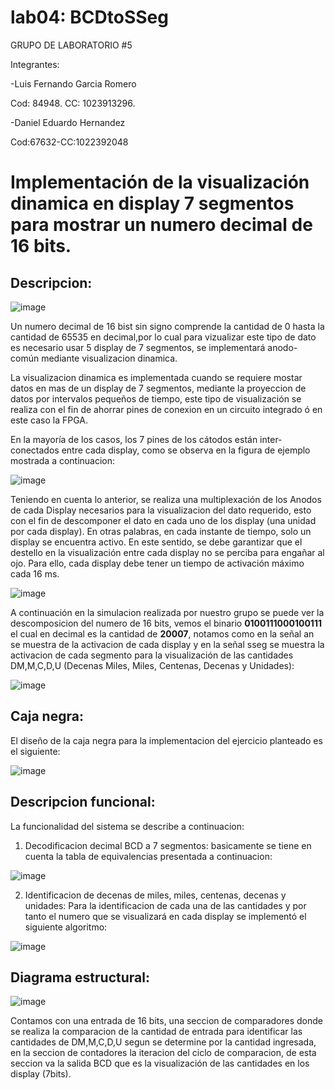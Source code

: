 # lab04: BCDtoSSeg

GRUPO DE LABORATORIO #5

Integrantes:

-Luis Fernando Garcia Romero

Cod: 84948.
CC: 1023913296.

-Daniel Eduardo Hernandez

Cod:67632-CC:1022392048


# **Implementación de la visualización dinamica en display 7 segmentos para mostrar un numero decimal de 16 bits.**

## **Descripcion:**
![image](https://github.com/ELINGAP-7545/lab04-grupo-5/blob/master/Images/DISPLAY.jpg)

Un numero decimal de 16 bist sin signo comprende la cantidad de 0 hasta la cantidad de 65535 en decimal,por lo cual para vizualizar este tipo de dato es necesario usar 5 display de 7 segmentos, se implementará anodo-común mediante visualizacion dinamica.


La visualizacion dinamica es implementada cuando se requiere mostar datos en mas de un display de 7 segmentos, mediante la proyeccion de datos por intervalos pequeños de tiempo, este tipo de visualización se realiza con el fin de ahorrar pines de conexion en un circuito integrado ó en este caso la FPGA.

En la mayoría de los casos, los 7 pines de los cátodos están inter-conectados entre cada display, como se observa en la figura de ejemplo mostrada a continuacion:

![image](https://github.com/ELINGAP-7545/lab04-grupo-5/blob/master/Images/VISUALIZACION%20DINAMICA%205D7SG.png)
 
Teniendo en cuenta lo anterior, se realiza una multiplexación de los Anodos de cada Display necesarios para la visualizacion del dato requerido, esto con el fin de descomponer el dato en cada uno de los display (una unidad por cada display). En otras palabras, en cada instante de tiempo, solo un display se encuentra activo. En este sentido, se debe garantizar que el destello en la visualización entre cada display no se perciba para engañar al ojo. Para ello, cada display debe tener un tiempo de activación máximo cada 16 ms.

![image](https://github.com/ELINGAP-7545/lab04-grupo-5/blob/master/Images/DISPLAYS.jpg)

A continuación en la simulacion realizada por nuestro grupo se puede ver la descomposicion del numero de 16 bits, vemos el binario **0100111000100111** el cual en decimal es la cantidad de **20007**, notamos como en la señal an se muestra de la activacion de cada display y en la señal sseg se muestra la activacion de cada segmento para la visualización de las cantidades DM,M,C,D,U (Decenas Miles, Miles, Centenas, Decenas y Unidades):

![image](https://github.com/ELINGAP-7545/lab04-grupo-5/blob/master/Images/simulaciondecimal.png)

## **Caja negra:**

El diseño de la caja negra para la implementacion del ejercicio planteado es el siguiente:

![image](https://github.com/ELINGAP-7545/lab04-grupo-5/blob/master/Images/bcd%20a%207seg.png)

 

## **Descripcion funcional:**

La funcionalidad del sistema se describe a continuacion:


1) Decodificacion decimal BCD a 7 segmentos: basicamente se tiene en cuenta la tabla de equivalencias presentada a continuacion:

![image](https://github.com/ELINGAP-7545/lab04-grupo-5/blob/master/Images/tabla.png)

2) Identificacion de decenas de miles, miles, centenas, decenas y unidades: Para la identificacion de cada una de las cantidades y por tanto el numero que se visualizará en cada display se implementó el siguiente algoritmo:

![image](https://github.com/ELINGAP-7545/lab04-grupo-5/blob/master/Images/diagrama%20de%20flujo.png)
 

## **Diagrama estructural:**

![image](https://github.com/ELINGAP-7545/lab04-grupo-5/blob/master/Images/diagrama%20estructural.png)

Contamos con una entrada de 16 bits, una seccion de comparadores donde se realiza la comparacion de la cantidad de entrada para 
identificar las cantidades de DM,M,C,D,U segun se determine por la cantidad ingresada, en la seccion de contadores la iteracion del ciclo de comparacion, de esta seccion va la salida BCD que es la visualización de las cantidades en los display (7bits).
 



